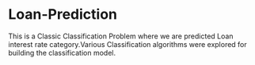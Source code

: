 # Loan-Prediction
This is a Classic Classification Problem where we are predicted Loan interest rate category.Various Classification algorithms were explored for building the classification model. 
